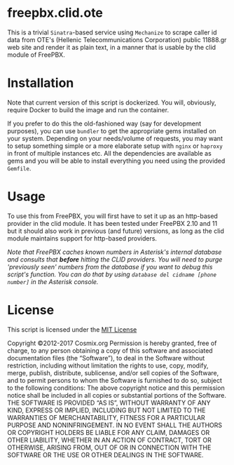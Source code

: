 freepbx.clid.ote
================

This is a trivial `Sinatra`-based service using `Mechanize` to scrape caller id data from OTE's (Hellenic Telecommunications Corporation) public 11888.gr web site and render it as plain text, in a manner that is usable by the clid module of FreePBX.

Installation
============

Note that current version of this script is dockerized. You will, obviously, require Docker to build the image and run the container.

If you prefer to do this the old-fashioned way (say for development purposes), you can use `bundler` to get the appropriate gems installed on your system. Depending on your needs/volume of requests, you may want to setup something simple or a more elaborate setup with `nginx` or `haproxy` in front of multiple instances etc. All the dependencies are available as gems and you will be able to install everything you need using the provided `Gemfile`.

Usage
=====

To use this from FreePBX, you will first have to set it up as an http-based provider in the clid module. It has been tested under FreePBX 2.10 and 11 but it should also work in previous (and future) versions, as long as the clid module maintains support for http-based providers.

_Note that FreePBX caches known numbers in Asterisk's internal database and consults that **before** hitting the CLID providers. You will need to purge 'previously seen' numbers from the database if you want to debug this script's function. You can do that by using `database del cidname [phone number]` in the Asterisk console._

License
=======

This script is licensed under the [MIT License](http://opensource.org/licenses/MIT)

Copyright ©2012-2017 Cosmix.org
Permission is hereby granted, free of charge, to any person obtaining a copy of this software and associated documentation files (the “Software”), to deal in the Software without restriction, including without limitation the rights to use, copy, modify, merge, publish, distribute, sublicense, and/or sell copies of the Software, and to permit persons to whom the Software is furnished to do so, subject to the following conditions:
The above copyright notice and this permission notice shall be included in all copies or substantial portions of the Software.
THE SOFTWARE IS PROVIDED “AS IS”, WITHOUT WARRANTY OF ANY KIND, EXPRESS OR IMPLIED, INCLUDING BUT NOT LIMITED TO THE WARRANTIES OF MERCHANTABILITY, FITNESS FOR A PARTICULAR PURPOSE AND NONINFRINGEMENT. IN NO EVENT SHALL THE AUTHORS OR COPYRIGHT HOLDERS BE LIABLE FOR ANY CLAIM, DAMAGES OR OTHER LIABILITY, WHETHER IN AN ACTION OF CONTRACT, TORT OR OTHERWISE, ARISING FROM, OUT OF OR IN CONNECTION WITH THE SOFTWARE OR THE USE OR OTHER DEALINGS IN THE SOFTWARE.
